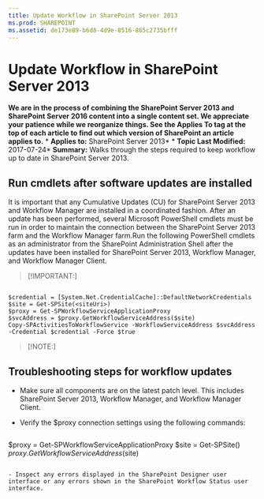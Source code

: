```yaml
---
title: Update Workflow in SharePoint Server 2013
ms.prod: SHAREPOINT
ms.assetid: de173e89-b6d8-4d9e-8516-865c2735bfff
---
```



# Update Workflow in SharePoint Server 2013
 **We are in the process of combining the SharePoint Server 2013 and SharePoint Server 2016 content into a single content set. We appreciate your patience while we reorganize things. See the Applies To tag at the top of each article to find out which version of SharePoint an article applies to.** * **Applies to:** SharePoint Server 2013*  * **Topic Last Modified:** 2017-07-24* **Summary:** Walks through the steps required to keep workflow up to date in SharePoint Server 2013.
## Run cmdlets after software updates are installed

It is important that any Cumulative Updates (CU) for SharePoint Server 2013 and Workflow Manager are installed in a coordinated fashion. After an update has been performed, several Microsoft PowerShell cmdlets must be run in order to maintain the connection between the SharePoint Server 2013 farm and the Workflow Manager farm.Run the following PowerShell cmdlets as an administrator from the SharePoint Administration Shell after the updates have been installed for SharePoint Server 2013, Workflow Manager, and Workflow Manager Client.
> [!IMPORTANT:]

  
    
    




```

$credential = [System.Net.CredentialCache]::DefaultNetworkCredentials
$site = Get-SPSite(<siteUri>)
$proxy = Get-SPWorkflowServiceApplicationProxy
$svcAddress = $proxy.GetWorkflowServiceAddress($site)
Copy-SPActivitiesToWorkflowService -WorkflowServiceAddress $svcAddress -Credential $credential -Force $true

```


> [!NOTE:]

  
    
    


## Troubleshooting steps for workflow updates


- Make sure all components are on the latest patch level. This includes SharePoint Server 2013, Workflow Manager, and Workflow Manager Client.
    
  
- Verify the $proxy connection settings using the following commands:
    
  ```
  
$proxy = Get-SPWorkflowServiceApplicationProxy
$site = Get-SPSite(<siteUri>)
$proxy.GetWorkflowServiceAddress($site)
  ```

- Inspect any errors displayed in the SharePoint Designer user interface or any errors shown in the SharePoint Workflow Status user interface.
    
  

